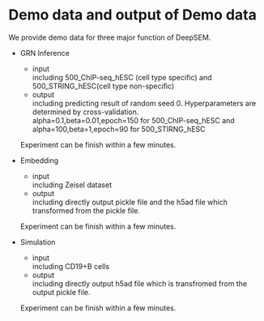 # Demo data and output of Demo data

We provide demo data for three major function of DeepSEM.
- GRN Inference
    - input\
     including 500_ChIP-seq_hESC (cell type specific) and 500_STRING_hESC(cell type non-specific)
    - output\
    including predicting result of random seed 0. Hyperparameters are determined by cross-validation. \
    alpha=0.1,beta=0.01,epoch=150 for 500_ChIP-seq_hESC and alpha=100,beta=1,epoch=90 for 500_STIRNG_hESC
    
  Experiment can be finish within a few minutes.
  
- Embedding 
    - input\
    including Zeisel dataset
    - output\
    including directly output pickle file and the h5ad file which transformed from the pickle file.
    
  Experiment can be finish within a few minutes.
   
- Simulation
   - input\
   including CD19+B cells
   - output\
   including directly output h5ad file which is transfromed from the output pickle file.
      
  Experiment can be finish within a few minutes.